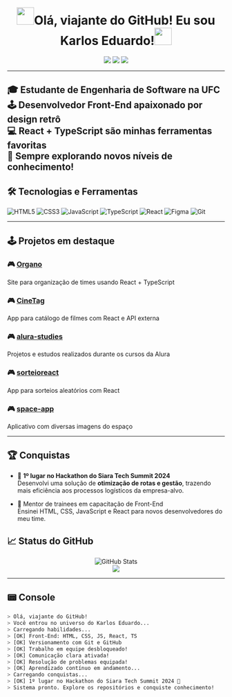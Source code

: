 <h1 align="center" >
  <img src="https://media1.giphy.com/media/v1.Y2lkPTc5MGI3NjExNnJveGcydG9mbzhka2FveTd6ZXBvdXp0d3V0bWxvZncyN2U0MmFubiZlcD12MV9pbnRlcm5hbF9naWZfYnlfaWQmY3Q9cw/3aMUdXTxeqMq5NLQaT/giphy.gif" width="40"/>Olá, viajante do GitHub! Eu sou Karlos Eduardo!<img src="https://media1.giphy.com/media/v1.Y2lkPTc5MGI3NjExNnJveGcydG9mbzhka2FveTd6ZXBvdXp0d3V0bWxvZncyN2U0MmFubiZlcD12MV9pbnRlcm5hbF9naWZfYnlfaWQmY3Q9cw/3aMUdXTxeqMq5NLQaT/giphy.gif" width="40"/>
</h1>

<p align="center">
  <img src="https://img.shields.io/badge/TypeScript-%2383a598?style=for-the-badge&logo=typescript&logoColor=white"/>
  <img src="https://img.shields.io/badge/Frontend-%23fabd2f?style=for-the-badge&logo=javascript&logoColor=black"/>
  <img src="https://img.shields.io/badge/React-%238ec07c?style=for-the-badge&logo=react&logoColor=black"/>
</p>

---
🎓 **Estudante de Engenharia de Software na UFC**  
🕹️ **Desenvolvedor Front-End** apaixonado por design retrô  
💻 **React + TypeScript** são minhas ferramentas favoritas  
🧠 Sempre explorando novos níveis de conhecimento!
---
## 🛠️ Tecnologias e Ferramentas

![HTML5](https://img.shields.io/badge/-HTML5-d65d0e?style=flat-square&logo=html5&logoColor=white)
![CSS3](https://img.shields.io/badge/-CSS3-b57614?style=flat-square&logo=css3&logoColor=white)
![JavaScript](https://img.shields.io/badge/-JavaScript-fabd2f?style=flat-square&logo=javascript&logoColor=black)
![TypeScript](https://img.shields.io/badge/-TypeScript-83a598?style=flat-square&logo=typescript&logoColor=white)
![React](https://img.shields.io/badge/-React-8ec07c?style=flat-square&logo=react&logoColor=black)
![Figma](https://img.shields.io/badge/-Figma-d3869b?style=flat-square&logo=figma&logoColor=white)
![Git](https://img.shields.io/badge/-Git-fe8019?style=flat-square&logo=git&logoColor=white)

---


## 🕹️ Projetos em destaque

### 🎮 [Organo](https://github.com/karloseduard/organo)  
Site para organização de times usando React + TypeScript

### 🎮 [CineTag](https://github.com/karloseduard/cinetag)  
App para catálogo de filmes com React e API externa

### 🎮 [alura-studies](https://github.com/karloseduard/alura-studies)  
Projetos e estudos realizados durante os cursos da Alura

### 🎮 [sorteioreact](https://github.com/karloseduard/sorteioreact)  
App para sorteios aleatórios com React

### 🎮 [space-app](https://github.com/karloseduard/space-app)  
Aplicativo com diversas imagens do espaço

---
## 🏆 Conquistas

- 🥇 **1º lugar no Hackathon do Siara Tech Summit 2024**  
  Desenvolvi uma solução de **otimização de rotas e gestão**, trazendo mais eficiência aos processos logísticos da empresa-alvo.

- 🚀 Mentor de trainees em capacitação de Front-End  
  Ensinei HTML, CSS, JavaScript e React para novos desenvolvedores do meu time.

## 📈 Status do GitHub

<p align="center">
  <img src="https://github-readme-stats.vercel.app/api?username=KarlosEduardo&show_icons=true&theme=gruvbox" alt="GitHub Stats"/>
  <br/>
  <img src="https://github-readme-stats.vercel.app/api/top-langs/?username=karloseduard&layout=compact&theme=gruvbox"/>
</p>

---


## 📟 Console

```bash
> Olá, viajante do GitHub!
> Você entrou no universo do Karlos Eduardo...
> Carregando habilidades...
> [OK] Front-End: HTML, CSS, JS, React, TS
> [OK] Versionamento com Git e GitHub
> [OK] Trabalho em equipe desbloqueado!
> [OK] Comunicação clara ativada!
> [OK] Resolução de problemas equipada!
> [OK] Aprendizado contínuo em andamento...
> Carregando conquistas...
> [OK] 1º lugar no Hackathon do Siara Tech Summit 2024 🥇
> Sistema pronto. Explore os repositórios e conquiste conhecimento! 
